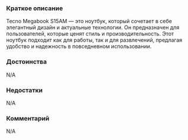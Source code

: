 ### **Краткое описание**
Tecno Megabook S15AM — это ноутбук, который сочетает в себе элегантный дизайн и актуальные технологии. Он предназначен для пользователей, которые ценят стиль и производительность. Этот ноутбук подходит как для работы, так и для развлечений, предлагая удобство и надежность в повседневном использовании.

### **Достоинства**
N/A

### **Недостатки**
N/A

### **Комментарий**
N/A
